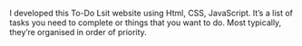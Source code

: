 I developed this To-Do Lsit website using Html, CSS, JavaScript. It’s a list of tasks you need to complete or things that you want to do. Most typically, they’re organised in order of priority.
